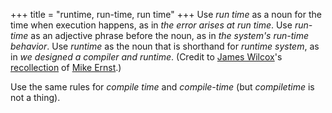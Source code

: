 +++
title = "runtime, run-time, run time"
+++
Use *run time* as a noun for the time when execution happens, as in *the error arises at run time*.
Use *run-time* as an adjective phrase before the noun, as in *the system's run-time behavior*.
Use *runtime* as the noun that is shorthand for *runtime system*, as in *we designed a compiler and runtime*.
(Credit to [James Wilcox][jrw]'s [recollection][p] of [Mike Ernst][ernst].)

Use the same rules for *compile time* and *compile-time* (but *compiletime* is not a thing).

[jrw]: https://homes.cs.washington.edu/~jrw12/
[p]: https://homes.cs.washington.edu/~jrw12/runtime.html
[ernst]: https://homes.cs.washington.edu/~mernst/
